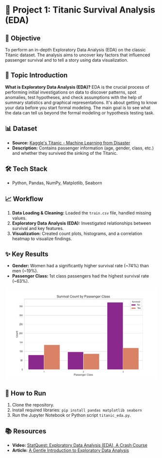 # 🚢 Project 1: Titanic Survival Analysis (EDA)

## 🎯 Objective
To perform an in-depth Exploratory Data Analysis (EDA) on the classic Titanic dataset. The analysis aims to uncover key factors that influenced passenger survival and to tell a story using data visualization.

## 📖 Topic Introduction
**What is Exploratory Data Analysis (EDA)?**
EDA is the crucial process of performing initial investigations on data to discover patterns, spot anomalies, test hypotheses, and check assumptions with the help of summary statistics and graphical representations. It's about getting to know your data before you start formal modeling. The main goal is to see what the data can tell us beyond the formal modeling or hypothesis testing task.

## 📊 Dataset
- **Source:** [Kaggle's Titanic - Machine Learning from Disaster](https://www.kaggle.com/c/titanic)
- **Description:** Contains passenger information (age, gender, class, etc.) and whether they survived the sinking of the Titanic.

## 🛠️ Tech Stack
- Python, Pandas, NumPy, Matplotlib, Seaborn

## 📈 Workflow
1.  **Data Loading & Cleaning:** Loaded the `train.csv` file, handled missing values.
2.  **Exploratory Data Analysis (EDA):** Investigated relationships between survival and key features.
3.  **Visualization:** Created count plots, histograms, and a correlation heatmap to visualize findings.

## ✨ Key Results
- **Gender:** Women had a significantly higher survival rate (~74%) than men (~19%).
- **Passenger Class:** 1st class passengers had the highest survival rate (~63%).

![Titanic Survival by Class](pclass_survival.png)

## 🚀 How to Run
1. Clone the repository.
2. Install required libraries: `pip install pandas matplotlib seaborn`
3. Run the Jupyter Notebook or Python script `titanic_eda.py`.

## 📚 Resources
- **Video:** [StatQuest: Exploratory Data Analysis (EDA), A Crash Course](https://www.youtube.com/watch?v=HddgL9ONvXo)
- **Article:** [A Gentle Introduction to Exploratory Data Analysis](https://towardsdatascience.com/a-gentle-introduction-to-exploratory-data-analysis-f11743615964)
